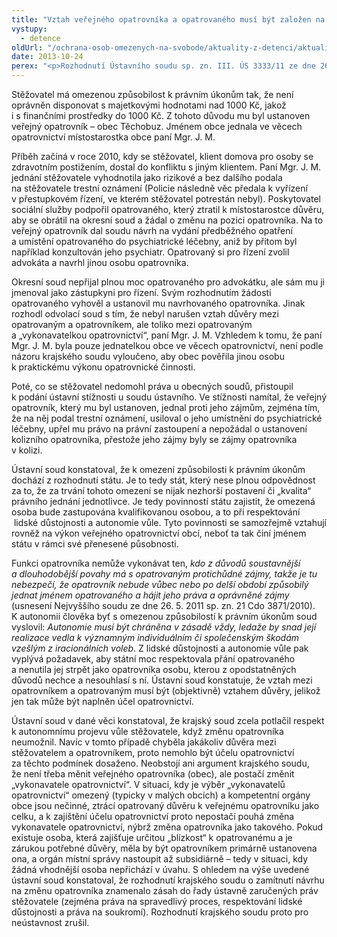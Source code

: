```yaml
---
title: "Vztah veřejného opatrovníka a opatrovaného musí být založen na důvěře (nález Ústavního soudu sp. zn. III. ÚS 3333/11)"
vystupy:
  - detence
oldUrl: "/ochrana-osob-omezenych-na-svobode/aktuality-z-detenci/aktuality-z-detenci-2013/vztah-verejneho-opatrovnika-a-opatrovaneho-musi-byt-zalozen-na-duvere-nalez-ustavniho/"
date: 2013-10-24
perex: "<p>Rozhodnutí Ústavního soudu sp. zn. III. ÚS 3333/11 ze dne 26. září 2013 se týká stěžovatele, který je omezen způsobilosti k právním úkonům a který se v řízeních před obecními soudy pokoušel dosáhnout změny osoby (veřejného) opatrovníka. Ústavní soud zrušil rozhodnutí krajského soudu, který nesprávně dovozoval, že soud nemá důvod změnit opatrovníka pouze na základě žádosti opatrovaného opřené o osobní neshody a vztah nedůvěry mezi opatrovaným a opatrovníkem.</p>"
---
```


<!-- imported from the old website -->

<p>Stěžovatel má omezenou způsobilost k právním úkonům tak, že není oprávněn disponovat s majetkovými hodnotami nad 1000 Kč, jakož i s finančními prostředky do 1000 Kč. Z tohoto důvodu mu byl ustanoven veřejný opatrovník – obec Těchobuz. Jménem obce jednala ve věcech opatrovnictví místostarostka obce paní Mgr. J. M. </p><p>Příběh začíná v roce 2010, kdy se stěžovatel, klient domova pro osoby se zdravotním postižením, dostal do konfliktu s jiným klientem. Paní Mgr. J. M. jednání stěžovatele vyhodnotila jako rizikové a bez dalšího podala na stěžovatele trestní oznámení (Policie následně věc předala k vyřízení v přestupkovém řízení, ve kterém stěžovatel potrestán nebyl). Poskytovatel sociální služby podpořil opatrovaného, který ztratil k místostarostce důvěru, aby se obrátil na okresní soud a žádal o změnu na pozici opatrovníka. Na to veřejný opatrovník dal soudu návrh na vydání předběžného opatření a umístění opatrovaného do psychiatrické léčebny, aniž by přitom byl například konzultován jeho psychiatr. Opatrovaný si pro řízení zvolil advokáta a navrhl jinou osobu opatrovníka.</p><p>Okresní soud nepřijal plnou moc opatrovaného pro advokátku, ale sám mu ji jmenoval jako zástupkyni pro řízení. Svým rozhodnutím žádosti opatrovaného vyhověl a ustanovil mu navrhovaného opatrovníka. Jinak rozhodl odvolací soud s tím, že nebyl narušen vztah důvěry mezi opatrovaným a opatrovníkem, ale toliko mezi opatrovaným a „vykonavatelkou opatrovnictví“, paní Mgr. J. M. Vzhledem k tomu, že paní Mgr. J. M. byla pouze jednatelkou obce ve věcech opatrovnictví, není podle názoru krajského soudu vyloučeno, aby obec pověřila jinou osobu k praktickému výkonu opatrovnické činnosti. </p><p>Poté, co se stěžovatel nedomohl práva u obecných soudů, přistoupil k podání ústavní stížnosti u soudu ústavního. Ve stížnosti namítal, že veřejný opatrovník, který mu byl ustanoven, jednal proti jeho zájmům, zejména tím, že na něj podal trestní oznámení, usiloval o jeho umístnění do psychiatrické léčebny, upřel mu právo na právní zastoupení a nepožádal o ustanovení kolizního opatrovníka, přestože jeho zájmy byly se zájmy opatrovníka v kolizi.</p><p>Ústavní soud konstatoval, že k omezení způsobilosti k právním úkonům dochází z rozhodnutí státu. Je to tedy stát, který nese plnou odpovědnost za to, že za trvání tohoto omezení se nijak nezhorší postavení či „kvalita“ právního jednání jednotlivce. Je tedy povinností státu zajistit, že omezená osoba bude zastupována kvalifikovanou osobou, a to při respektování  lidské důstojnosti a autonomie vůle. Tyto povinnosti se samozřejmě vztahují rovněž na výkon veřejného opatrovnictví obcí, neboť ta tak činí jménem státu v rámci své přenesené působnosti.</p><p>Funkci opatrovníka nemůže vykonávat ten, <em>kdo z důvodů soustavnější a dlouhodobější povahy má s opatrovaným protichůdné zájmy, takže je tu nebezpečí, že opatrovník nebude vůbec nebo po delší období způsobilý jednat jménem opatrovaného a hájit jeho práva a oprávněné zájmy</em> (usnesení Nejvyššího soudu ze dne 26. 5. 2011 sp. zn. 21 Cdo 3871/2010). K autonomii člověka byť s omezenou způsobilostí k právním úkonům soud vyslovil: <em>Autonomie musí být chráněna v zásadě vždy, ledaže by snad její realizace vedla k významným individuálním či společenským škodám vzešlým z iracionálních voleb</em>. Z lidské důstojnosti a autonomie vůle pak vyplývá požadavek, aby státní moc respektovala přání opatrovaného a nenutila jej strpět jako opatrovníka osobu, kterou z opodstatněných důvodů nechce a nesouhlasí s ní. Ústavní soud konstatuje, že vztah mezi opatrovníkem a opatrovaným musí být (objektivně) vztahem důvěry, jelikož jen tak může být naplněn účel opatrovnictví. </p><p>Ústavní soud v dané věci konstatoval, že krajský soud zcela potlačil respekt k autonomnímu projevu vůle stěžovatele, když změnu opatrovníka neumožnil. Navíc v tomto případě chyběla jakákoliv důvěra mezi stěžovatelem a opatrovníkem, proto nemohlo být účelu opatrovnictví za těchto podmínek dosaženo. Neobstojí ani argument krajského soudu, že není třeba měnit veřejného opatrovníka (obec), ale postačí změnit „vykonavatele opatrovnictví“. V situaci, kdy je výběr „vykonavatelů opatrovnictví“ omezený (typicky v malých obcích) a kompetentní orgány obce jsou nečinné, ztrácí opatrovaný důvěru k veřejnému opatrovníku jako celku, a k zajištění účelu opatrovnictví proto nepostačí pouhá změna vykonavatele opatrovnictví, nýbrž změna opatrovníka jako takového. Pokud existuje osoba, která zajišťuje určitou „blízkost“ k opatrovanému a je zárukou potřebné důvěry, měla by být opatrovníkem primárně ustanovena ona, a orgán místní správy nastoupit až subsidiárně – tedy v situaci, kdy žádná vhodnější osoba nepřichází v úvahu. S ohledem na výše uvedené ústavní soud konstatoval, že rozhodnutí krajského soudu o zamítnutí návrhu na změnu opatrovníka znamenalo zásah do řady ústavně zaručených práv stěžovatele (zejména práva na spravedlivý proces, respektování lidské důstojnosti a práva na soukromí). Rozhodnutí krajského soudu proto pro neústavnost zrušil.</p>

